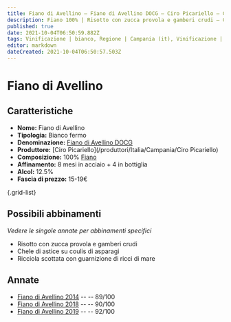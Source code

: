 ```yaml
---
title: Fiano di Avellino – Fiano di Avellino DOCG – Ciro Picariello – Campania (IT) – 15-19€ – 4★-5★
description: Fiano 100% | Risotto con zucca provola e gamberi crudi – Chele di astice con asparagi – Ricciola scottata con ricci di mare
published: true
date: 2021-10-04T06:50:59.882Z
tags: Vinificazione | bianco, Regione | Campania (it), Vinificazione | varietale, Vinificazione | fermo, Valutazioni | 5 stelle, Prezzi | 15-19€, fiano, risotto con zucca provola e gamberi crudi, Alimento | astice, Aromatizzazione | con asparagi, ricciola scottata
editor: markdown
dateCreated: 2021-10-04T06:50:57.503Z
---
```


# Fiano di Avellino

## Caratteristiche
- **Nome:** Fiano di Avellino
- **Tipologia:** Bianco fermo 
- **Denominazione:** [Fiano di Avellino DOCG](/denominazioni/Italia/Campania/DOCG/Fiano-di-Avellino)
- **Produttore:** [Ciro Picariello](/produttori/Italia/Campania/Ciro Picariello) 
- **Composizione:** 100% [Fiano](/vitigni/Italia/bacca-bianca/fiano)
- **Affinamento:** 8 mesi in acciaio + 4 in bottiglia
- **Alcol:** 12.5%
- **Fascia di prezzo:** 15-19€

{.grid-list}



## Possibili abbinamenti
*Vedere le singole annate per abbinamenti specifici*

- Risotto con zucca provola e gamberi crudi
- Chele di astice su coulis di asparagi
- Ricciola scottata con guarnizione di ricci di mare

## Annate
- [Fiano di Avellino 2014](/vini/Italia/Campania/Ciro-Picariello/Fiano-di-Avellino/2014) -- <span class="star-4"></span> -- 89/100
- [Fiano di Avellino 2018](/vini/Italia/Campania/Ciro-Picariello/Fiano-di-Avellino/2018) -- <span class="star-4"></span> -- 90/100
- [Fiano di Avellino 2019](/vini/Italia/Campania/Ciro-Picariello/Fiano-di-Avellino/2019) -- <span class="star-5"></span> -- 92/100 